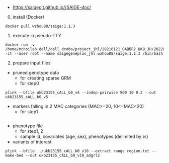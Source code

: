 - https://saigegit.github.io//SAIGE-doc/
0. install (Docker)
~~~bashscript
docker pull wzhou88/saige:1.1.3
~~~
1. execute in pseudo-TTY
~~~bashscript
docker run -v /home/mchoilab_dell/dell_drobo/project_jhl/20210121_GABBR2_UKB_JH/20220403_analysis:/data -it --user root --name saigegeneplus_jhl wzhou88/saige:1.1.3 /bin/bash
~~~

2. prepare input files
- pruned genotype data 
  * for creating sparse GRM
  * for step0
~~~bashscript
plink --bfile ukb23155_cALL_b0_v4 --indep-pairwise 500 10 0.2 --out ukb23155_cALL_b0_v5
~~~
- markers falling in 2 MAC categories (MAC>=20, 10<=MAC<20)
  * for step1
~~~bashscript
~~~
- phenotype file
  * for step1, 2
  * sample id, covariates (age, sex), phenotypes (delimited by \s)
- variants of interest 
~~~bashscript
plink --bfile ../ukb23155_cALL_b0_v10 --extract range region.txt --make-bed --out ukb23155_cALL_b0_v10_adgrl2
~~~
